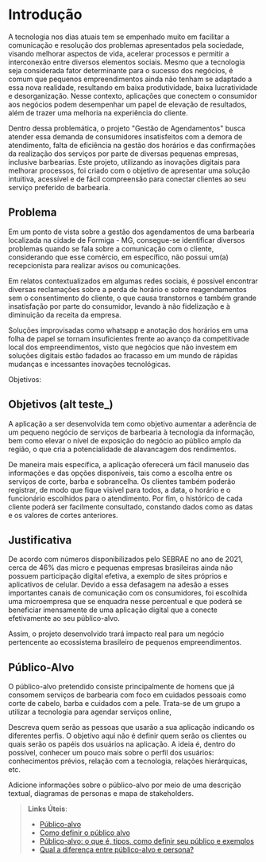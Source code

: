 # Introdução
A tecnologia nos dias atuais tem se empenhado muito em facilitar a comunicação e resolução dos problemas apresentados pela sociedade, visando melhorar aspectos de vida, acelerar processos e permitir a interconexão entre diversos elementos sociais. Mesmo que a tecnologia seja considerada fator determinante para o sucesso dos negócios, é comum que pequenos empreendimentos ainda não tenham se adaptado a essa nova realidade, resultando em baixa produtividade, baixa lucratividade e desorganização. Nesse contexto, aplicações que conectem o consumidor aos negócios podem desempenhar um papel de elevação de resultados, além de trazer uma melhoria na experiência do cliente.

Dentro dessa problemática, o projeto "Gestão de Agendamentos" busca atender essa demanda de consumidores insatisfeitos com a demora de atendimento, falta de eficiência na gestão dos horários e das confirmações da realização dos serviços por parte de diversas pequenas empresas, inclusive barbearias. Este projeto, utilizando as inovações digitais para melhorar processos, foi criado com o objetivo de apresentar uma solução intuitiva, acessível e de fácil compreensão para conectar clientes ao seu serviço preferido de barbearia.

## Problema
Em um ponto de vista sobre a gestão dos agendamentos de uma barbearia localizada na cidade de Formiga - MG, consegue-se identificar diversos problemas quando se fala sobre a comunicação com o cliente, considerando que esse comércio, em específico, não possui um(a) recepcionista para realizar avisos ou comunicações.

Em relatos contextualizados em algumas redes sociais, é possível encontrar diversas reclamações sobre a perda de horário e sobre reagendamentos sem o consentimento do cliente, o que causa transtornos e também grande insatisfação por parte do consumidor, levando à não fidelização e à diminuição da receita da empresa.

Soluções improvisadas como whatsapp e anotação dos horários em uma folha de papel se tornam insuficientes frente ao avanço da competitivade local dos empreendimentos, visto que negócios que não investem em soluções digitais estão fadados ao fracasso em um mundo de rápidas mudanças e incessantes inovações tecnológicas.

Objetivos:

## Objetivos (alt teste_)

A aplicação a ser desenvolvida tem como objetivo aumentar a aderência de um pequeno negócio de serviços de barbearia à tecnologia da informação, bem como elevar o nível de exposição do negócio ao público amplo da região, o que cria a potencialidade de alavancagem dos rendimentos. 

De maneira mais específica, a aplicação oferecerá um fácil manuseio das informações e das opções disponíveis, tais como a escolha entre os serviços de corte, barba e sobrancelha. Os clientes também poderão registrar, de modo que fique visível para todos, a data, o horário e o funcionário escolhidos para o atendimento. Por fim, o histórico de cada cliente poderá ser facilmente consultado, constando dados como as datas e os valores de cortes anteriores.

## Justificativa

De acordo com números disponibilizados pelo SEBRAE no ano de 2021, cerca de 46% das micro e pequenas empresas brasileiras ainda não possuem participação digital efetiva, a exemplo de sites próprios e aplicativos de celular. Devido a essa defasagem na adesão a esses importantes canais de comunicação com os consumidores, foi escolhida uma microempresa que se enquadra nesse percentual e que poderá se beneficiar imensamente de uma aplicação digital que a conecte efetivamente ao seu público-alvo.

Assim, o projeto desenvolvido trará impacto real para um negócio pertencente ao ecossistema brasileiro de pequenos empreendimentos.


## Público-Alvo

O público-alvo pretendido consiste principalmente de homens que já consomem serviços de barbearia com foco em cuidados pessoais como corte de cabelo, barba e cuidados com a pele. Trata-se de um grupo  a utilizar a tecnologia para agendar serviços online, 




Descreva quem serão as pessoas que usarão a sua aplicação indicando os diferentes perfis. O objetivo aqui não é definir quem serão os clientes ou quais serão os papéis dos usuários na aplicação. A ideia é, dentro do possível, conhecer um pouco mais sobre o perfil dos usuários: conhecimentos prévios, relação com a tecnologia, relações hierárquicas, etc.

Adicione informações sobre o público-alvo por meio de uma descrição textual, diagramas de personas e mapa de stakeholders.

> **Links Úteis**:
> - [Público-alvo](https://blog.hotmart.com/pt-br/publico-alvo/)
> - [Como definir o público alvo](https://exame.com/pme/5-dicas-essenciais-para-definir-o-publico-alvo-do-seu-negocio/)
> - [Público-alvo: o que é, tipos, como definir seu público e exemplos](https://klickpages.com.br/blog/publico-alvo-o-que-e/)
> - [Qual a diferença entre público-alvo e persona?](https://rockcontent.com/blog/diferenca-publico-alvo-e-persona/)
